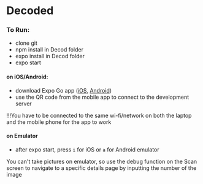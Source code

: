 # Decoded

### To Run:

- clone git
- npm install in Decod folder
- expo install in Decod folder
- expo start

#### on iOS/Android:
- download Expo Go app ([iOS](https://apps.apple.com/us/app/expo-go/id982107779), [Android](https://play.google.com/store/apps/details?id=host.exp.exponent&hl=en&gl=US&pli=1))
- use the QR code from the mobile app to connect to the development server

!!!You have to be connected to the same wi-fi/network on both the laptop and the mobile phone for the app to work

#### on Emulator
- after expo start, press `i` for iOS or `a` for Android emulator

You can't take pictures on emulator, so use the debug function on the Scan screen to navigate to a specific details page by inputting the number of the image

